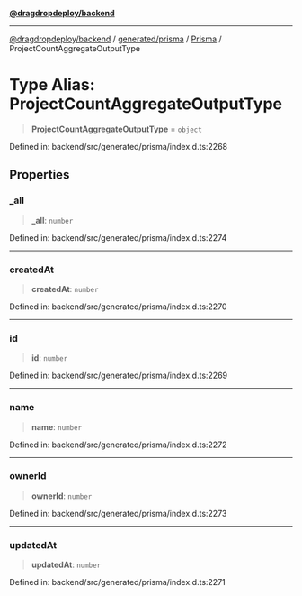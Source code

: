 [**@dragdropdeploy/backend**](../../../../../README.md)

***

[@dragdropdeploy/backend](../../../../../README.md) / [generated/prisma](../../../README.md) / [Prisma](../README.md) / ProjectCountAggregateOutputType

# Type Alias: ProjectCountAggregateOutputType

> **ProjectCountAggregateOutputType** = `object`

Defined in: backend/src/generated/prisma/index.d.ts:2268

## Properties

### \_all

> **\_all**: `number`

Defined in: backend/src/generated/prisma/index.d.ts:2274

***

### createdAt

> **createdAt**: `number`

Defined in: backend/src/generated/prisma/index.d.ts:2270

***

### id

> **id**: `number`

Defined in: backend/src/generated/prisma/index.d.ts:2269

***

### name

> **name**: `number`

Defined in: backend/src/generated/prisma/index.d.ts:2272

***

### ownerId

> **ownerId**: `number`

Defined in: backend/src/generated/prisma/index.d.ts:2273

***

### updatedAt

> **updatedAt**: `number`

Defined in: backend/src/generated/prisma/index.d.ts:2271
